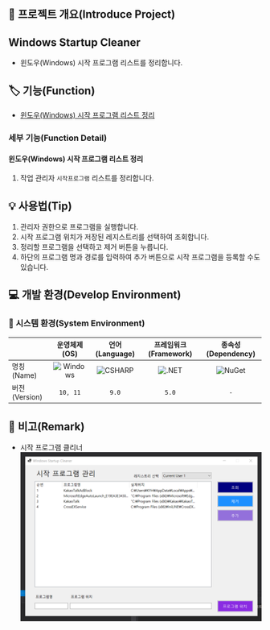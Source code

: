 ## 📕 프로젝트 개요(Introduce Project)

## Windows Startup Cleaner

* 윈도우(Windows) 시작 프로그램 리스트를 정리합니다.

## 🏷️ 기능(Function)

* [윈도우(Windows) 시작 프로그램 리스트 정리](#윈도우(Windows)-시작-프로그램-리스트-정리)

### 세부 기능(Function Detail)

#### 윈도우(Windows) 시작 프로그램 리스트 정리

1. 작업 관리자 `시작프로그램` 리스트를 정리합니다.

## 💡 사용법(Tip)

 1. 관리자 권한으로 프로그램을 실행합니다.
 2. 시작 프로그램 위치가 저장된 레지스트리를 선택하여 조회합니다.
 3. 정리할 프로그램을 선택하고 제거 버튼을 누릅니다.
 4. 하단의 프로그램 명과 경로를 입력하여 추가 버튼으로 시작 프로그램을 등록할 수도 있습니다.

## 💻 개발 환경(Develop Environment)

### 🧰 시스템 환경(System Environment)

||운영체제(OS)|언어(Language)|프레임워크(Framework)|종속성(Dependency)|
|-|:-:|:-:|:-:|:-:|
|명칭(Name)|![Windows](https://img.shields.io/badge/Windows-0078D6?style=flat-square&logo=Windows&logoColor=white)|![CSHARP](https://img.shields.io/badge/CSHARP-239120?style=flat-square&logo=CSharp&logoColor=white)|![.NET](https://img.shields.io/badge/.NET-512BD4?style=flat-square&logo=.NET&logoColor=white)|![NuGet](https://img.shields.io/badge/NUGET-004880?style=flat-square&logo=NuGet&logoColor=white)|
|버전(Version)|`10, 11`|`9.0`|`5.0`|`-`|

## 📖 비고(Remark)

* 시작 프로그램 클리너
![클리너](./Image/Cleaner.PNG)
